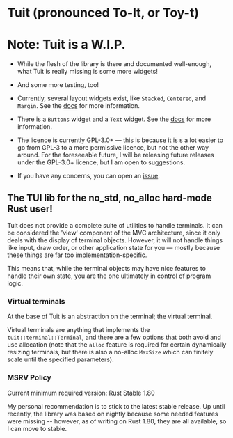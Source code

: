 # Tuit (pronounced To-It, or Toy-t)

# Note: Tuit is a W.I.P.

- While the flesh of the library is there and documented well-enough, what Tuit is really
  missing is some more widgets!
- And some more testing, too!
  
- Currently, several layout widgets exist, like `Stacked`, `Centered`, and `Margin`. See the [docs](https://docs.rs/tuit/latest) for more information.
- There is a `Buttons` widget and a `Text` widget. See the [docs](https://docs.rs/tuit/latest) for more information.


- The licence is currently GPL-3.0+ — this is because it is s a lot easier to go from GPL-3 to a 
  more permissive licence, but not the other way around. For the foreseeable future, I will be releasing
  future releases under the GPL-3.0+ licence, but I am open to suggestions.


- If you have any concerns, you can open an [issue](https://github.com/T-O-R-U-S/tuit/issues/new).

## The TUI lib for the no_std, no_alloc hard-mode Rust user!

Tuit does not provide a complete suite of utilities to handle terminals. It can be
considered the 'view' component of the MVC architecture, since it only deals with the
display of terminal objects. However, it will not handle things like input, draw order, or other
application state for you — mostly because these things are far too
implementation-specific.

This means that, while the terminal objects may have nice features to handle their own
state, you are the one ultimately in control of program logic.

### Virtual terminals

At the base of Tuit is an abstraction on the terminal; the virtual terminal.

Virtual terminals are anything that implements the `tuit::terminal::Terminal`, and there
are a few options that both avoid and use allocation (note that the `alloc` feature is
required for certain dynamically resizing terminals, but there is also a no-alloc `MaxSize` which can
finitely scale until the specified parameters).

### MSRV Policy

Current minimum required version: Rust Stable 1.80

My personal recommendation is to stick to the latest stable release. Up until recently, the library was based on nightly
because some needed features were missing -- however, as of writing on Rust 1.80, they are all available, so I can move to stable.